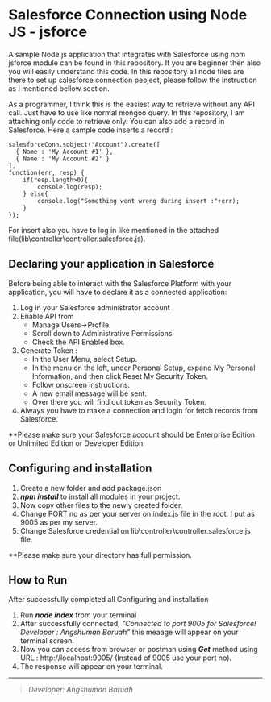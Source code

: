 # Salesforce Connection using Node JS - jsforce
A sample Node.js application that integrates with Salesforce using npm jsforce module can be found in this repository. If you are beginner then also you will easily understand this code. In this repository all node files are there to set up salesforce connection peoject, please follow the instruction as I mentioned bellow section.

As a programmer, I think this is the easiest way to retrieve without any API call. Just have to use like normal mongoo query. In this repository, I am attaching only code to retrieve only. You can also add a record in Salesforce. Here a sample code inserts a record :

```
salesforceConn.sobject("Account").create([
  { Name : 'My Account #1' },
  { Name : 'My Account #2' }
],
function(err, resp) {
	if(resp.length>0){
		console.log(resp);
	} else{
		console.log("Something went wrong during insert :"+err);
	}
});
```
For insert also you have to log in like mentioned in the attached file(lib\controller\controller.salesforce.js).



## Declaring your application in Salesforce

Before being able to interact with the Salesforce Platform with your application, you will have to declare it as a connected application:

1. Log in your Salesforce administrator account
2. Enable API from 
	- Manage Users->Profile 
	- Scroll down to Administrative Permissions 
	- Check the API Enabled box. 
3. Generate Token : 
	- In the User Menu, select Setup. 
	- In the menu on the left, under Personal Setup, expand My Personal Information, and then click Reset My Security Token.
	- Follow onscreen instructions.
	- A new email message will be sent.
	- Over there you will find out token as Security Token.
4. Always you have to make a connection and login for fetch records from Salesforce.

**Please make sure your Salesforce account should be Enterprise Edition or Unlimited Edition or Developer Edition

## Configuring and installation

1. Create a new folder and add package.json
2. **_npm install_** to install all modules in your project.
3. Now copy other files to the newly created folder.
4. Change PORT no as per your server on index.js file in the root. I put as 9005 as per my server.
5. Change Salesforce credential on lib\controller\controller.salesforce.js file.

**Please make sure your directory has full permission.


## How to Run

After successfully completed all Configuring and installation 

1. Run **_node index_** from your terminal
2. After successfully connected, *"Connected to port 9005 for Salesforce! Developer : Angshuman Baruah"* this meaage will appear on your terminal screen.
3. Now you can access from browser or postman using **_Get_** method using URL : http://localhost:9005/ (Instead  of 9005 use your port no).
4. The response will appear on your terminal.
 
 
 ** **
> *Developer: Angshuman Baruah* 

